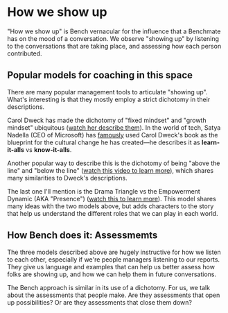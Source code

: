 # How we show up

"How we show up" is Bench vernacular for the influence that a Benchmate has on the mood of a conversation. We observe "showing up" by listening to the conversations that are taking place, and assessing how each person contributed. 

## Popular models for coaching in this space

There are many popular management tools to articulate "showing up". What's interesting is that they mostly employ a strict dichotomy in their descriptions.

Carol Dweck has made the dichotomy of "fixed mindset" and "growth mindset" ubiquitous ([watch her describe them](https://www.youtube.com/watch?v=hiiEeMN7vbQ)). In the world of tech, Satya Nadella (CEO of Microsoft) has [famously](https://www.businessinsider.com/satya-nadella-microsoft-mindset-book-2019-1) used Carol Dweck's book as the blueprint for the cultural change he has created—he describes it as __learn-it-alls__ vs __know-it-alls__.

Another popular way to describe this is the dichotomy of being "above the line" and "below the line" ([watch this video to learn more](https://www.youtube.com/watch?v=fLqzYDZAqCI)), which shares many similarities to Dweck's descriptions.

The last one I'll mention is the Drama Triangle vs the Empowerment Dynamic (AKA "Presence") ([watch this to learn more](https://www.youtube.com/watch?v=ovrVv_RlCMw&t=5s)). This model shares many ideas with the two models above, but adds characters to the story that help us understand the different roles that we can play in each world. 

## How Bench does it: Assessmemts

The three models described above are hugely instructive for how we listen to each other, especially if we're people managers listening to our reports. They give us language and examples that can help us better assess how folks are showing up, and how we can help them in future conversations.

The Bench approach is similar in its use of a dichotomy. For us, we talk about the assessments that people make. Are they assessments that open up possibilities? Or are they assessments that close them down?

